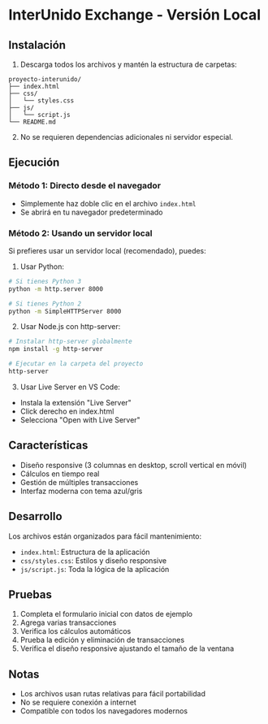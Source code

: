 # InterUnido Exchange - Versión Local

## Instalación

1. Descarga todos los archivos y mantén la estructura de carpetas:
```
proyecto-interunido/
├── index.html
├── css/
│   └── styles.css
├── js/
│   └── script.js
└── README.md
```

2. No se requieren dependencias adicionales ni servidor especial.

## Ejecución

### Método 1: Directo desde el navegador
- Simplemente haz doble clic en el archivo `index.html`
- Se abrirá en tu navegador predeterminado

### Método 2: Usando un servidor local
Si prefieres usar un servidor local (recomendado), puedes:

1. Usar Python:
```bash
# Si tienes Python 3
python -m http.server 8000

# Si tienes Python 2
python -m SimpleHTTPServer 8000
```

2. Usar Node.js con http-server:
```bash
# Instalar http-server globalmente
npm install -g http-server

# Ejecutar en la carpeta del proyecto
http-server
```

3. Usar Live Server en VS Code:
- Instala la extensión "Live Server"
- Click derecho en index.html
- Selecciona "Open with Live Server"

## Características

- Diseño responsive (3 columnas en desktop, scroll vertical en móvil)
- Cálculos en tiempo real
- Gestión de múltiples transacciones
- Interfaz moderna con tema azul/gris

## Desarrollo

Los archivos están organizados para fácil mantenimiento:

- `index.html`: Estructura de la aplicación
- `css/styles.css`: Estilos y diseño responsive
- `js/script.js`: Toda la lógica de la aplicación

## Pruebas

1. Completa el formulario inicial con datos de ejemplo
2. Agrega varias transacciones
3. Verifica los cálculos automáticos
4. Prueba la edición y eliminación de transacciones
5. Verifica el diseño responsive ajustando el tamaño de la ventana

## Notas

- Los archivos usan rutas relativas para fácil portabilidad
- No se requiere conexión a internet
- Compatible con todos los navegadores modernos